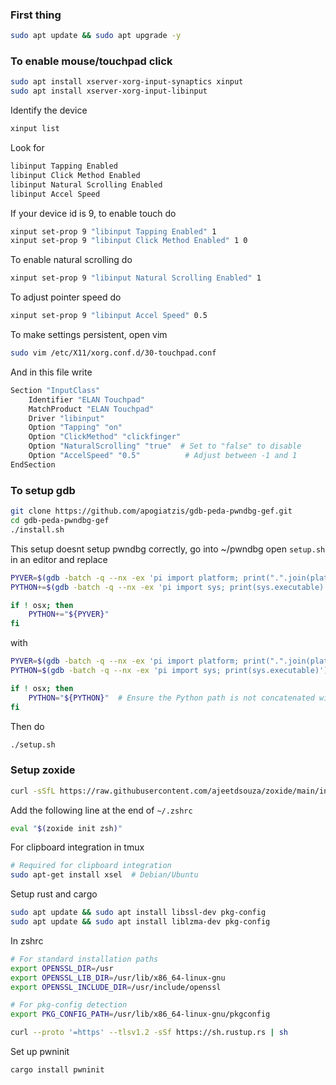 ### First thing

```sh
sudo apt update && sudo apt upgrade -y
```

### To enable mouse/touchpad click
```sh
sudo apt install xserver-xorg-input-synaptics xinput
sudo apt install xserver-xorg-input-libinput
```

Identify the device 

```sh
xinput list
```

Look for 
```sh
libinput Tapping Enabled
libinput Click Method Enabled
libinput Natural Scrolling Enabled
libinput Accel Speed
```

If your device id is 9, to enable touch do
```sh
xinput set-prop 9 "libinput Tapping Enabled" 1
xinput set-prop 9 "libinput Click Method Enabled" 1 0
```

To enable natural scrolling do
```sh
xinput set-prop 9 "libinput Natural Scrolling Enabled" 1
```

To adjust pointer speed do
```sh
xinput set-prop 9 "libinput Accel Speed" 0.5
```


To make settings persistent, open vim

```sh
sudo vim /etc/X11/xorg.conf.d/30-touchpad.conf
```

And in this file write

```sh
Section "InputClass"
    Identifier "ELAN Touchpad"
    MatchProduct "ELAN Touchpad"
    Driver "libinput"
    Option "Tapping" "on"
    Option "ClickMethod" "clickfinger"
    Option "NaturalScrolling" "true"  # Set to "false" to disable
    Option "AccelSpeed" "0.5"          # Adjust between -1 and 1
EndSection
```

### To setup gdb

```sh
git clone https://github.com/apogiatzis/gdb-peda-pwndbg-gef.git
cd gdb-peda-pwndbg-gef
./install.sh
```

This setup doesnt setup pwndbg correctly, go into ~/pwndbg
open `setup.sh` in an editor and replace 

```sh
PYVER=$(gdb -batch -q --nx -ex 'pi import platform; print(".".join(platform.python_version_tuple()[:2]))')
PYTHON+=$(gdb -batch -q --nx -ex 'pi import sys; print(sys.executable)')

if ! osx; then
    PYTHON+="${PYVER}"
fi
```

with

```sh
PYVER=$(gdb -batch -q --nx -ex 'pi import platform; print(".".join(platform.python_version_tuple()[:2]))')
PYTHON=$(gdb -batch -q --nx -ex 'pi import sys; print(sys.executable)')

if ! osx; then
    PYTHON="${PYTHON}"  # Ensure the Python path is not concatenated with the version
fi
```

Then do
```sh
./setup.sh
```

### Setup zoxide 


```sh
curl -sSfL https://raw.githubusercontent.com/ajeetdsouza/zoxide/main/install.sh | sh
```

Add the following line at the end of `~/.zshrc`
```sh
eval "$(zoxide init zsh)"
```

For clipboard integration in tmux
```sh
# Required for clipboard integration
sudo apt-get install xsel  # Debian/Ubuntu
```

Setup rust and cargo
```sh
sudo apt update && sudo apt install libssl-dev pkg-config
sudo apt update && sudo apt install liblzma-dev pkg-config
```

In zshrc
```sh
# For standard installation paths
export OPENSSL_DIR=/usr
export OPENSSL_LIB_DIR=/usr/lib/x86_64-linux-gnu
export OPENSSL_INCLUDE_DIR=/usr/include/openssl

# For pkg-config detection
export PKG_CONFIG_PATH=/usr/lib/x86_64-linux-gnu/pkgconfig

```


```sh
curl --proto '=https' --tlsv1.2 -sSf https://sh.rustup.rs | sh
```

Set up pwninit

```sh
cargo install pwninit
```
